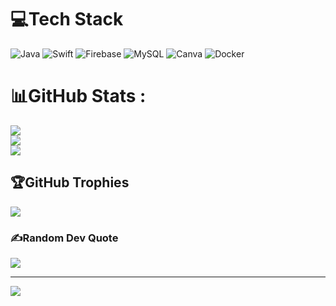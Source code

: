 
# 💻Tech Stack
![Java](https://img.shields.io/badge/java-%23ED8B00.svg?style=flat&logo=java&logoColor=white) ![Swift](https://img.shields.io/badge/swift-F54A2A?style=flat&logo=swift&logoColor=white) ![Firebase](https://img.shields.io/badge/firebase-%23039BE5.svg?style=flat&logo=firebase) ![MySQL](https://img.shields.io/badge/mysql-%2300f.svg?style=flat&logo=mysql&logoColor=white) ![Canva](https://img.shields.io/badge/Canva-%2300C4CC.svg?style=flat&logo=Canva&logoColor=white) ![Docker](https://img.shields.io/badge/docker-%230db7ed.svg?style=flat&logo=docker&logoColor=white)
# 📊GitHub Stats :
![](https://github-readme-stats.vercel.app/api?username=Rokku010&theme=swift&hide_border=false&include_all_commits=false&count_private=false)<br/>
![](https://github-readme-streak-stats.herokuapp.com/?user=Rokku010&theme=swift&hide_border=false)<br/>
![](https://github-readme-stats.vercel.app/api/top-langs/?username=Rokku010&theme=swift&hide_border=false&include_all_commits=false&count_private=false&layout=compact)

## 🏆GitHub Trophies
![](https://github-trophies.vercel.app/?username=Rokku010&theme=chalk&no-frame=false&no-bg=false&margin-w=4)

### ✍️Random Dev Quote
![](https://quotes-github-readme.vercel.app/api?type=horizontal&theme=light)

---
[![](https://visitcount.itsvg.in/api?id=Rokku010&icon=3&color=12)](https://visitcount.itsvg.in)


